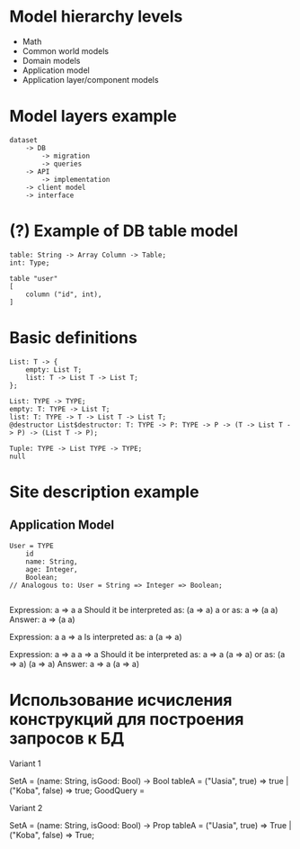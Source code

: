 # Model hierarchy levels
* Math
* Common world models
* Domain models
* Application model
* Application layer/component models

# Model layers example

```
dataset 
    -> DB 
        -> migration
        -> queries
    -> API
        -> implementation
    -> client model
    -> interface
```

# (?) Example of DB table model 
```
table: String -> Array Column -> Table;
int: Type;

table "user"
[
    column ("id", int),
]
```

# Basic definitions
```
List: T -> {
    empty: List T;
    list: T -> List T -> List T;
};

List: TYPE -> TYPE;
empty: T: TYPE -> List T;
list: T: TYPE -> T -> List T -> List T;
@destructor List$destructor: T: TYPE -> P: TYPE -> P -> (T -> List T -> P) -> (List T -> P);

Tuple: TYPE -> List TYPE -> TYPE;
null

```

# Site description example

## Application Model

```
User = TYPE
    id
    name: String,
    age: Integer,
    Boolean;
// Analogous to: User = String => Integer => Boolean;


```

Expression: a => a a
Should it be interpreted as: (a => a) a 
or as: a => (a a)
Answer: a => (a a)

Expression: a a => a
Is interpreted as: a (a => a)

Expression: a => a a => a
Should it be interpreted as: a => a (a => a) 
or as: (a => a) (a => a)
Answer: a => a (a => a)


# Использование исчисления конструкций для построения запросов к БД

Variant 1

SetA = (name: String, isGood: Bool) -> Bool
tableA = 
	("Uasia", true) => true |
	("Koba", false) => true;
GoodQuery =

Variant 2

SetA = (name: String, isGood: Bool) -> Prop
tableA = 
	("Uasia", true) => True |
	("Koba", false) => True;
